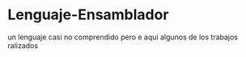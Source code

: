# Lenguaje-Ensamblador
un lenguaje casi no comprendido pero e aqui algunos de los trabajos ralizados
